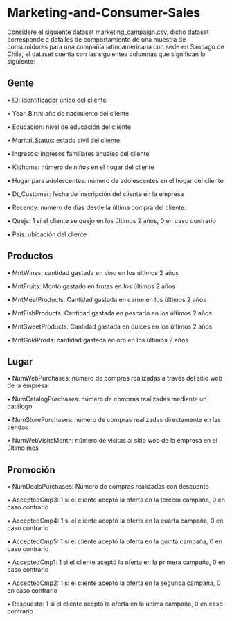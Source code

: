 # Marketing-and-Consumer-Sales

Considere el siguiente dataset marketing_campaign.csv, dicho dataset corresponde a detalles de comportamiento de una muestra de consumidores para una compañía latinoamericana con sede en Santiago de Chile, el dataset cuenta con las siguientes columnas que significan lo siguiente:

## Gente

• ID: identificador único del cliente

• Year_Birth: año de nacimiento del cliente

• Educación: nivel de educación del cliente

• Marital_Status: estado civil del cliente

• Ingresos: ingresos familiares anuales del cliente

• Kidhome: número de niños en el hogar del cliente

• Hogar para adolescentes: número de adolescentes en el hogar del cliente

• Dt_Customer: fecha de inscripción del cliente en la empresa

• Recency: número de días desde la última compra del cliente.

• Queja: 1 si el cliente se quejó en los últimos 2 años, 0 en caso contrario

• País: ubicación del cliente

## Productos
• MntWines: cantidad gastada en vino en los últimos 2 años

• MntFruits: Monto gastado en frutas en los últimos 2 años

• MntMeatProducts: Cantidad gastada en carne en los últimos 2 años

• MntFishProducts: Cantidad gastada en pescado en los últimos 2 años

• MntSweetProducts: Cantidad gastada en dulces en los últimos 2 años

• MntGoldProds: cantidad gastada en oro en los últimos 2 años

## Lugar
• NumWebPurchases: número de compras realizadas a través del sitio web de la empresa

• NumCatalogPurchases: número de compras realizadas mediante un catálogo

• NumStorePurchases: número de compras realizadas directamente en las tiendas

• NumWebVisitsMonth: número de visitas al sitio web de la empresa en el último mes

## Promoción
• NumDealsPurchases: Número de compras realizadas con descuento

• AcceptedCmp3: 1 si el cliente aceptó la oferta en la tercera campaña, 0 en caso contrario

• AcceptedCmp4: 1 si el cliente aceptó la oferta en la cuarta campaña, 0 en caso contrario

• AcceptedCmp5: 1 si el cliente aceptó la oferta en la quinta campaña, 0 en caso contrario

• AcceptedCmp1: 1 si el cliente aceptó la oferta en la primera campaña, 0 en caso contrario

• AcceptedCmp2: 1 si el cliente aceptó la oferta en la segunda campaña, 0 en caso contrario

• Respuesta: 1 si el cliente aceptó la oferta en la última campaña, 0 en caso contrario
